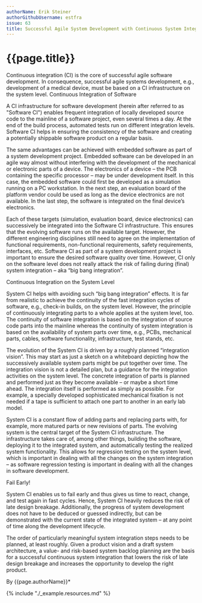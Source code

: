 ```yaml
---
authorName: Erik Steiner
authorGithubUsername: estfra
issue: 63
title: Successful Agile System Development with Continuous System Integration
---
```

# {{page.title}}

Continuous integration (CI) is the core of successful agile software development. In consequence, successful agile systems development, e.g., development of a medical device, must be based on a CI infrastructure on the system level.
Continuous Integration of Software

A CI infrastructure for software development (herein after referred to as "Software CI") enables frequent integration of locally developed source code to the mainline of a software project, even several times a day. At the end of the build process, automated tests run on different integration levels. Software CI helps in ensuring the consistency of the software and creating a potentially shippable software product on a regular basis.

The same advantages can be achieved with embedded software as part of a system development project. Embedded software can be developed in an agile way almost without interfering with the development of the mechanical or electronic parts of a device.
The electronics of a device – the PCB containing the specific processor – may be under development itself. In this case, the embedded software could first be developed as a simulation running on a PC workstation. In the next step, an evaluation board of the platform vendor could be used as long as the device electronics are not available. In the last step, the software is integrated on the final device’s electronics.

Each of these targets (simulation, evaluation board, device electronics) can successively be integrated into the Software CI infrastructure. This ensures that the evolving software runs on the available target. However, the different engineering disciplines still need to agree on the implementation of functional requirements, non-functional requirements, safety requirements, interfaces, etc.
Software CI as part of a system development project is important to ensure the desired software quality over time. However, CI only on the software level does not really attack the risk of failing during (final) system integration – aka “big bang integration”.

Continuous Integration on the System Level

System CI helps with avoiding such “big bang integration” effects. It is far from realistic to achieve the continuity of the fast integration cycles of software, e.g., check-in builds, on the system level. However, the principle of continuously integrating parts to a whole applies at the system level, too.
The continuity of software integration is based on the integration of source code parts into the mainline whereas the continuity of system integration is based on the availability of system parts over time, e.g., PCBs, mechanical parts, cables, software functionality, infrastructure, test stands, etc.

The evolution of the System CI is driven by a roughly planned “integration vision”. This may start as just a sketch on a whiteboard depicting how the successively available system parts might be put together over time. The integration vision is not a detailed plan, but a guidance for the integration activities on the system level.
The concrete integration of parts is planned and performed just as they become available – or maybe a short time ahead. The integration itself is performed as simply as possible. For example, a specially developed sophisticated mechanical fixation is not needed if a tape is sufficient to attach one part to another in an early lab model.

System CI is a constant flow of adding parts and replacing parts with, for example, more matured parts or new revisions of parts. The evolving system is the central target of the System CI infrastructure. The infrastructure takes care of, among other things, building the software, deploying it to the integrated system, and automatically testing the realized system functionality.
This allows for regression testing on the system level, which is important in dealing with all the changes on the system integration – as software regression testing is important in dealing with all the changes in software development.

Fail Early!

System CI enables us to fail early and thus gives us time to react, change, and test again in fast cycles. Hence, System CI heavily reduces the risk of late design breakage. Additionally, the progress of system development does not have to be deduced or guessed indirectly, but can be demonstrated with the current state of the integrated system – at any point of time along the development lifecycle.

The order of particularly meaningful system integration steps needs to be planned, at least roughly. Given a product vision and a draft system architecture, a value- and risk-based system backlog planning are the basis for a successful continuous system integration that lowers the risk of late design breakage and increases the opportunity to develop the right product.



By {{page.authorName}}*

{% include "./_example.resources.md" %}
